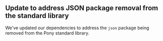 ## Update to address JSON package removal from the standard library

We've updated our dependencies to address the `json` package being removed from the Pony standard library.

